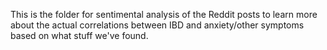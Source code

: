 This is the folder for sentimental analysis of the Reddit posts to learn more about the actual correlations between IBD and anxiety/other symptoms based on what stuff we've found.